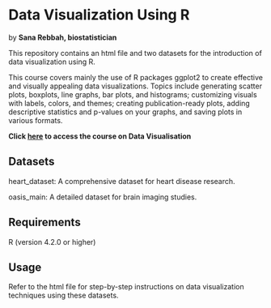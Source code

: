 # Data Visualization Using R 
by **Sana Rebbah, biostatistician**

This repository contains an html file and two datasets for the introduction of data visualization using R.

This course covers mainly the use of R packages ggplot2 to create effective and visually appealing data visualizations. Topics include generating scatter plots, boxplots, line graphs, bar plots, and histograms; customizing visuals with labels, colors, and themes; creating publication-ready plots, adding descriptive statistics and p-values on your graphs, and saving plots in various formats. 

**Click [here](https://sanarb.github.io/Data_Visualization_with_R.html) to access the course on Data Visualisation**

## Datasets

heart_dataset: A comprehensive dataset for heart disease research.

oasis_main: A detailed dataset for brain imaging studies.

## Requirements  
R (version 4.2.0 or higher) 

## Usage  
Refer to the html file for step-by-step instructions on data visualization techniques using these datasets.
